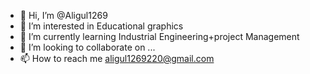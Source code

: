 - 👋 Hi, I’m @Aligul1269
- 👀 I’m interested in Educational graphics 
- 🌱 I’m currently learning Industrial Engineering+project Management 
- 💞️ I’m looking to collaborate on ...
- 📫 How to reach me aligul1269220@gmail.com

<!---
Aligul1269/Aligul1269 is a ✨ special ✨ repository because its `README.md` (this file) appears on your GitHub profile.
You can click the Preview link to take a look at your changes.
--->
